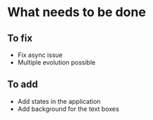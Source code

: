 # What needs to be done

## To fix

- Fix async issue
- Multiple evolution possible

## To add

- Add states in the application
- Add background for the text boxes